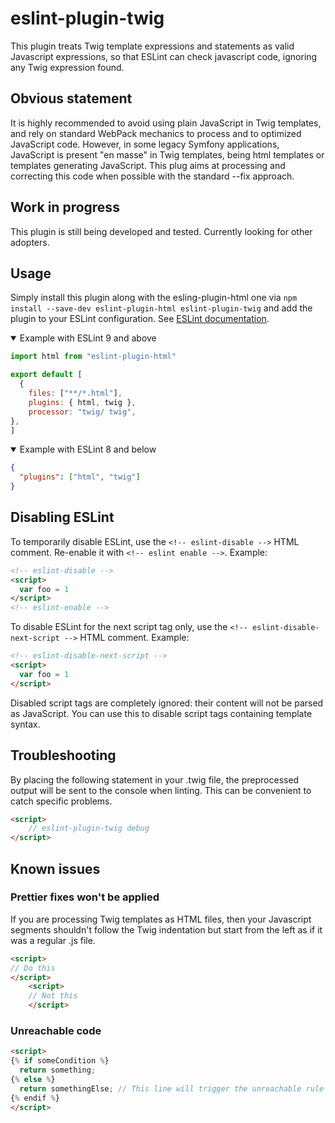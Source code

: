 
# eslint-plugin-twig
This plugin treats Twig template expressions and statements as valid Javascript expressions, so that ESLint can check javascript code, ignoring any Twig expression found.

## Obvious statement
It is highly recommended to avoid using plain JavaScript in Twig templates, and rely on standard WebPack mechanics to process and to optimized JavaScript code. However, in some legacy Symfony applications, JavaScript is present "en masse" in Twig templates, being html templates or templates generating JavaScript. This plug aims at processing and correcting this code when possible with the standard --fix approach. 

## Work in progress
This plugin is still being developed and tested. Currently looking for other adopters.

## Usage

Simply install this plugin along with the esling-plugin-html one via `npm install --save-dev eslint-plugin-html eslint-plugin-twig` and add the plugin to your ESLint
configuration. See
[ESLint documentation](http://eslint.org/docs/user-guide/configuring#configuring-plugins).

<details open>
  <summary>Example with ESLint 9 and above</summary>

```javascript
import html from "eslint-plugin-html"

export default [
  {
    files: ["**/*.html"],
    plugins: { html, twig },
    processor: "twig/ twig",
},
]
```

</details>

<details open>
  <summary>Example with ESLint 8 and below</summary>

```json
{
  "plugins": ["html", "twig"]
}
```

</details>

## Disabling ESLint

To temporarily disable ESLint, use the `<!-- eslint-disable -->` HTML comment. Re-enable it with
`<!-- eslint enable -->`. Example:

```html
<!-- eslint-disable -->
<script>
  var foo = 1
</script>
<!-- eslint-enable -->
```

To disable ESLint for the next script tag only, use the `<!-- eslint-disable-next-script -->` HTML
comment. Example:

```html
<!-- eslint-disable-next-script -->
<script>
  var foo = 1
</script>
```

Disabled script tags are completely ignored: their content will not be parsed as JavaScript. You can
use this to disable script tags containing template syntax.

## Troubleshooting

By placing the following statement in your .twig file, the preprocessed output will be sent to the console when linting. This can be convenient to catch specific problems.
```html
<script>
    // eslint-plugin-twig debug
</script>
```

## Known issues

### Prettier fixes won't be applied

If you are processing Twig templates as HTML files, then your Javascript segments shouldn't follow the Twig indentation but start from the left as if it was a regular .js file.

```html
<script>
// Do this
</script>
    <script>
    // Not this
    </script>
```

### Unreachable code
```html
<script>
{% if someCondition %}
  return something;
{% else %}
  return somethingElse; // This line will trigger the unreachable rule - use eslint-disable-line no-unreachable
{% endif %}
</script>
```

